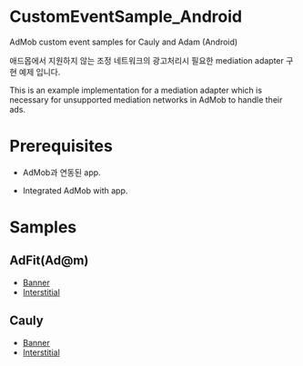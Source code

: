 CustomEventSample_Android
=========================

AdMob custom event samples for Cauly and Adam (Android)

애드몹에서 지원하지 않는 조정 네트워크의 광고처리시 필요한  mediation adapter 구현 예제 입니다. 

This is an example implementation for a mediation adapter which is necessary for unsupported mediation networks in AdMob to handle their ads. 

Prerequisites
=============
* AdMob과 연동된 app.

* Integrated AdMob with app.

Samples
=======

AdFit(Ad@m)
----------
* [Banner](CustomEventSample_Android/AdFit/BannerExample)
* [Interstitial]()

Cauly
-----
* [Banner]()
* [Interstitial]()

